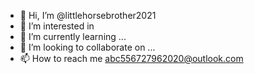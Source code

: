 - 👋 Hi, I’m @littlehorsebrother2021
- 👀 I’m interested in 
- 🌱 I’m currently learning ...
- 💞️ I’m looking to collaborate on ...
- 📫 How to reach me <abc556727962020@outlook.com>

<!---
littlehorsebrother2021/littlehorsebrother2021 is a ✨ special ✨ repository because its `README.md` (this file) appears on your GitHub profile.
You can click the Preview link to take a look at your changes.
--->

